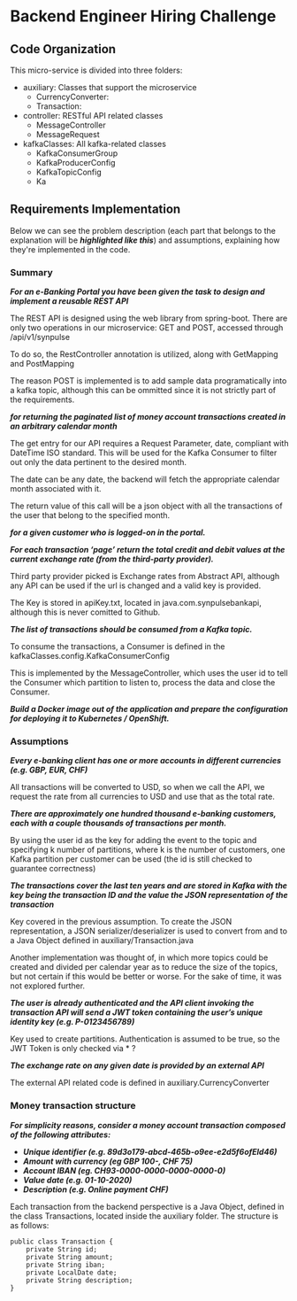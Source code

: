 # Backend Engineer Hiring Challenge

## Code Organization
This micro-service is divided into three folders:
- auxiliary: Classes that support the microservice
    - CurrencyConverter: 
    - Transaction:
- controller: RESTful API related classes
    - MessageController
    - MessageRequest
- kafkaClasses: All kafka-related classes
    - KafkaConsumerGroup
    - KafkaProducerConfig
    - KafkaTopicConfig
    - Ka

## Requirements Implementation
Below we can see the problem description (each part that belongs to the explanation will be ___highlighted like this___) and assumptions, explaining how they're implemented in the code.
### Summary ###
___For an e-Banking Portal you have been given the task to design and implement a reusable REST API___

The REST API is designed using the web library from spring-boot. There are only two operations in our microservice: GET and POST, accessed through /api/v1/synpulse

To do so, the RestController annotation is utilized, along with GetMapping and PostMapping

The reason POST is implemented is to add sample data programatically into a kafka topic, although this can be ommitted since it is not strictly part of the requirements.

___for returning the paginated list of money account transactions created in an arbitrary calendar month___

The get entry for our API requires a Request Parameter, date, compliant with DateTime ISO standard. This will be used for the Kafka Consumer to filter out only the data pertinent to the desired month. 

The date can be any date, the backend will fetch the appropriate calendar month associated with it.

The return value of this call will be a json object with all the transactions of the user that belong to the specified month.

___for a given customer who is logged-on in the portal.___

___For each transaction ‘page’ return the total credit and debit values at the current exchange rate (from the third-party provider).___

Third party provider picked is Exchange rates from Abstract API, although any API can be used if the url is changed and a valid key is provided. 

The Key is stored in apiKey.txt, located in java.com.synpulsebankapi, although this is never comitted to Github.

___The list of transactions should be consumed from a Kafka topic.___

To consume the transactions, a Consumer is defined in the kafkaClasses.config.KafkaConsumerConfig

This is implemented by the MessageController, which uses the user id to tell the Consumer which partition to listen to, process the data and close the Consumer.

___Build a Docker image out of the application and prepare the configuration for deploying it to Kubernetes / OpenShift.___

### Assumptions
___Every e-banking client has one or more accounts in different currencies (e.g. GBP, EUR, CHF)___

All transactions will be converted to USD, so when we call the API, we request the rate from all currencies to USD and use that as the total rate.

___There are approximately one hundred thousand e-banking customers, each with a couple thousands of transactions per month.___

By using the user id as the key for adding the event to the topic and specifying k number of partitions, where k is the number of customers, one Kafka partition per customer can be used (the id is still checked to guarantee correctness)

___The transactions cover the last ten years and are stored in Kafka with the key being the transaction ID and the value the JSON representation of the transaction___

Key covered in the previous assumption. To create the JSON representation, a JSON serializer/deserializer is used to convert from and to a Java Object defined in auxiliary/Transaction.java 

Another implementation was thought of, in which more topics could be created and divided per calendar year as to reduce the size of the topics, but not certain if this would be better or worse. For the sake of time, it was not explored further.

___The user is already authenticated and the API client invoking the transaction API will send a JWT token containing the user’s unique identity key (e.g. P-0123456789)___

Key used to create partitions. Authentication is assumed to be true, so the JWT Token is only checked via * ?

___The exchange rate on any given date is provided by an external API___

The external API related code is defined in auxiliary.CurrencyConverter

### Money transaction structure
___For simplicity reasons, consider a money account transaction composed of the following attributes:___
- ___Unique identifier (e.g. 89d3o179-abcd-465b-o9ee-e2d5f6ofEld46)___
- ___Amount with currency (eg GBP 100-, CHF 75)___
- ___Account IBAN (eg. CH93-0000-0000-0000-0000-0)___
- ___Value date (e.g. 01-10-2020)___
- ___Description (e.g. Online payment CHF)___

Each transaction from the backend perspective is a Java Object, defined in the class Transactions, located inside the auxiliary folder. The structure is as follows:

```
public class Transaction {
    private String id;
    private String amount;
    private String iban;
    private LocalDate date;
    private String description;
}
```